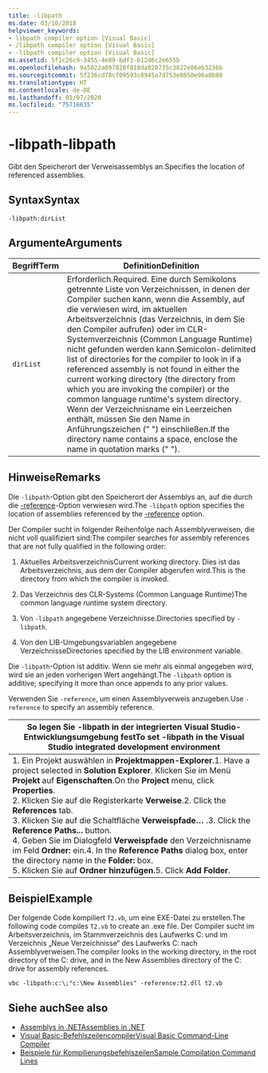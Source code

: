 ```yaml
---
title: -libpath
ms.date: 03/10/2018
helpviewer_keywords:
- libpath compiler option [Visual Basic]
- /libpath compiler option [Visual Basic]
- -libpath compiler option [Visual Basic]
ms.assetid: 5f1c26c9-3455-4e89-bdf3-b12d6c2e655b
ms.openlocfilehash: 9a5822a097828f818da020735c3822e86eb3236b
ms.sourcegitcommit: 5f236cd78cf09593c8945a7d753e0850e96a0b80
ms.translationtype: HT
ms.contentlocale: de-DE
ms.lasthandoff: 01/07/2020
ms.locfileid: "75716635"
---
```

# <a name="-libpath"></a><span data-ttu-id="77126-102">-libpath</span><span class="sxs-lookup"><span data-stu-id="77126-102">-libpath</span></span>
<span data-ttu-id="77126-103">Gibt den Speicherort der Verweisassemblys an.</span><span class="sxs-lookup"><span data-stu-id="77126-103">Specifies the location of referenced assemblies.</span></span>  
  
## <a name="syntax"></a><span data-ttu-id="77126-104">Syntax</span><span class="sxs-lookup"><span data-stu-id="77126-104">Syntax</span></span>  
  
```console  
-libpath:dirList  
```  
  
## <a name="arguments"></a><span data-ttu-id="77126-105">Argumente</span><span class="sxs-lookup"><span data-stu-id="77126-105">Arguments</span></span>  
  
|<span data-ttu-id="77126-106">Begriff</span><span class="sxs-lookup"><span data-stu-id="77126-106">Term</span></span>|<span data-ttu-id="77126-107">Definition</span><span class="sxs-lookup"><span data-stu-id="77126-107">Definition</span></span>|  
|---|---|  
|`dirList`|<span data-ttu-id="77126-108">Erforderlich.</span><span class="sxs-lookup"><span data-stu-id="77126-108">Required.</span></span> <span data-ttu-id="77126-109">Eine durch Semikolons getrennte Liste von Verzeichnissen, in denen der Compiler suchen kann, wenn die Assembly, auf die verwiesen wird, im aktuellen Arbeitsverzeichnis (das Verzeichnis, in dem Sie den Compiler aufrufen) oder im CLR-Systemverzeichnis (Common Language Runtime) nicht gefunden werden kann.</span><span class="sxs-lookup"><span data-stu-id="77126-109">Semicolon-delimited list of directories for the compiler to look in if a referenced assembly is not found in either the current working directory (the directory from which you are invoking the compiler) or the common language runtime's system directory.</span></span> <span data-ttu-id="77126-110">Wenn der Verzeichnisname ein Leerzeichen enthält, müssen Sie den Name in Anführungszeichen (" ") einschließen.</span><span class="sxs-lookup"><span data-stu-id="77126-110">If the directory name contains a space, enclose the name in quotation marks (" ").</span></span>|  
  
## <a name="remarks"></a><span data-ttu-id="77126-111">Hinweise</span><span class="sxs-lookup"><span data-stu-id="77126-111">Remarks</span></span>  
 <span data-ttu-id="77126-112">Die `-libpath`-Option gibt den Speicherort der Assemblys an, auf die durch die [-reference](../../../visual-basic/reference/command-line-compiler/reference.md)-Option verwiesen wird.</span><span class="sxs-lookup"><span data-stu-id="77126-112">The `-libpath` option specifies the location of assemblies referenced by the [-reference](../../../visual-basic/reference/command-line-compiler/reference.md) option.</span></span>  
  
 <span data-ttu-id="77126-113">Der Compiler sucht in folgender Reihenfolge nach Assemblyverweisen, die nicht voll qualifiziert sind:</span><span class="sxs-lookup"><span data-stu-id="77126-113">The compiler searches for assembly references that are not fully qualified in the following order:</span></span>  
  
1. <span data-ttu-id="77126-114">Aktuelles Arbeitsverzeichnis</span><span class="sxs-lookup"><span data-stu-id="77126-114">Current working directory.</span></span> <span data-ttu-id="77126-115">Dies ist das Arbeitsverzeichnis, aus dem der Compiler abgerufen wird.</span><span class="sxs-lookup"><span data-stu-id="77126-115">This is the directory from which the compiler is invoked.</span></span>  
  
2. <span data-ttu-id="77126-116">Das Verzeichnis des CLR-Systems (Common Language Runtime)</span><span class="sxs-lookup"><span data-stu-id="77126-116">The common language runtime system directory.</span></span>  
  
3. <span data-ttu-id="77126-117">Von `-libpath` angegebene Verzeichnisse.</span><span class="sxs-lookup"><span data-stu-id="77126-117">Directories specified by `-libpath`.</span></span>  
  
4. <span data-ttu-id="77126-118">Von den LIB-Umgebungsvariablen angegebene Verzeichnisse</span><span class="sxs-lookup"><span data-stu-id="77126-118">Directories specified by the LIB environment variable.</span></span>  
  
 <span data-ttu-id="77126-119">Die `-libpath`-Option ist additiv. Wenn sie mehr als einmal angegeben wird, wird sie an jeden vorherigen Wert angehängt.</span><span class="sxs-lookup"><span data-stu-id="77126-119">The `-libpath` option is additive; specifying it more than once appends to any prior values.</span></span>  
  
 <span data-ttu-id="77126-120">Verwenden Sie `-reference`, um einen Assemblyverweis anzugeben.</span><span class="sxs-lookup"><span data-stu-id="77126-120">Use `-reference` to specify an assembly reference.</span></span>  
  
|<span data-ttu-id="77126-121">So legen Sie -libpath in der integrierten Visual Studio-Entwicklungsumgebung fest</span><span class="sxs-lookup"><span data-stu-id="77126-121">To set -libpath in the Visual Studio integrated development environment</span></span>|  
|---|  
|<span data-ttu-id="77126-122">1.  Ein Projekt auswählen in **Projektmappen-Explorer**.</span><span class="sxs-lookup"><span data-stu-id="77126-122">1.  Have a project selected in **Solution Explorer**.</span></span> <span data-ttu-id="77126-123">Klicken Sie im Menü **Projekt** auf **Eigenschaften**.</span><span class="sxs-lookup"><span data-stu-id="77126-123">On the **Project** menu, click **Properties**.</span></span> <br /><span data-ttu-id="77126-124">2.  Klicken Sie auf die Registerkarte **Verweise**.</span><span class="sxs-lookup"><span data-stu-id="77126-124">2.  Click the **References** tab.</span></span><br /><span data-ttu-id="77126-125">3.  Klicken Sie auf die Schaltfläche **Verweispfade…** .</span><span class="sxs-lookup"><span data-stu-id="77126-125">3.  Click the **Reference Paths...** button.</span></span><br /><span data-ttu-id="77126-126">4.  Geben Sie im Dialogfeld **Verweispfade** den Verzeichnisname im Feld **Ordner:** ein.</span><span class="sxs-lookup"><span data-stu-id="77126-126">4.  In the **Reference Paths** dialog box, enter the directory name in the **Folder:** box.</span></span><br /><span data-ttu-id="77126-127">5.  Klicken Sie auf **Ordner hinzufügen**.</span><span class="sxs-lookup"><span data-stu-id="77126-127">5.  Click **Add Folder**.</span></span>|  
  
## <a name="example"></a><span data-ttu-id="77126-128">Beispiel</span><span class="sxs-lookup"><span data-stu-id="77126-128">Example</span></span>  
 <span data-ttu-id="77126-129">Der folgende Code kompiliert `T2.vb`, um eine EXE-Datei zu erstellen.</span><span class="sxs-lookup"><span data-stu-id="77126-129">The following code compiles `T2.vb` to create an .exe file.</span></span> <span data-ttu-id="77126-130">Der Compiler sucht im Arbeitsverzeichnis, im Stammverzeichnis des Laufwerks C: und im Verzeichnis „Neue Verzeichnisse“ des Laufwerks C: nach Assemblyverweisen.</span><span class="sxs-lookup"><span data-stu-id="77126-130">The compiler looks in the working directory, in the root directory of the C: drive, and in the New Assemblies directory of the C: drive for assembly references.</span></span>  
  
```console  
vbc -libpath:c:\;"c:\New Assemblies" -reference:t2.dll t2.vb  
```  
  
## <a name="see-also"></a><span data-ttu-id="77126-131">Siehe auch</span><span class="sxs-lookup"><span data-stu-id="77126-131">See also</span></span>

- [<span data-ttu-id="77126-132">Assemblys in .NET</span><span class="sxs-lookup"><span data-stu-id="77126-132">Assemblies in .NET</span></span>](../../../standard/assembly/index.md)
- [<span data-ttu-id="77126-133">Visual Basic-Befehlszeilencompiler</span><span class="sxs-lookup"><span data-stu-id="77126-133">Visual Basic Command-Line Compiler</span></span>](../../../visual-basic/reference/command-line-compiler/index.md)
- [<span data-ttu-id="77126-134">Beispiele für Kompilierungsbefehlszeilen</span><span class="sxs-lookup"><span data-stu-id="77126-134">Sample Compilation Command Lines</span></span>](../../../visual-basic/reference/command-line-compiler/sample-compilation-command-lines.md)

